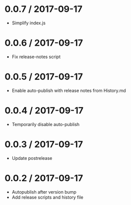 
0.0.7 / 2017-09-17
==================

  * Simplify index.js

0.0.6 / 2017-09-17
==================

  * Fix release-notes script

0.0.5 / 2017-09-17
==================

  * Enable auto-publish with release notes from History.md

0.0.4 / 2017-09-17
==================

  * Temporarily disable auto-publish

0.0.3 / 2017-09-17
==================

  * Update postrelease

0.0.2 / 2017-09-17
==================

  * Autopublish after version bump
  * Add release scripts and history file
